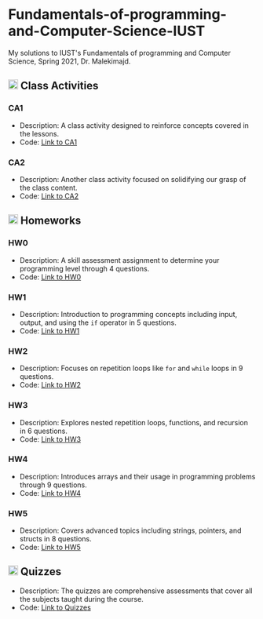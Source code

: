 # Fundamentals-of-programming-and-Computer-Science-IUST
My solutions to IUST's Fundamentals of programming and Computer Science, Spring 2021, Dr. Malekimajd.

## <img width="20" height="20" src="https://img.icons8.com/wired/64/41b883/class.png" alt="class"/> Class Activities
### CA1
- Description: A class activity designed to reinforce concepts covered in the lessons.
- Code: [Link to CA1](https://github.com/lelnazrezaeel/Fundamentals-of-programming-and-Computer-Science/blob/main/Class%20Activities/CA1.c)

### CA2
- Description: Another class activity focused on solidifying our grasp of the class content.
- Code: [Link to CA2](https://github.com/lelnazrezaeel/Fundamentals-of-programming-and-Computer-Science/blob/main/Class%20Activities/CA2.c)

## <img width="20" height="20" src="https://img.icons8.com/ios/50/41b883/homework.png" alt="homework"/> Homeworks
### HW0
- Description: A skill assessment assignment to determine your programming level through 4 questions.
- Code: [Link to HW0](https://github.com/lelnazrezaeel/Fundamentals-of-programming-and-Computer-Science/tree/main/Homeworks/HW0)

### HW1
- Description: Introduction to programming concepts including input, output, and using the `if` operator in 5 questions.
- Code: [Link to HW1](https://github.com/lelnazrezaeel/Fundamentals-of-programming-and-Computer-Science/tree/main/Homeworks/HW1)

### HW2
- Description: Focuses on repetition loops like `for` and `while` loops in 9 questions.
- Code: [Link to HW2](https://github.com/lelnazrezaeel/Fundamentals-of-programming-and-Computer-Science/tree/main/Homeworks/HW2)

### HW3
- Description: Explores nested repetition loops, functions, and recursion in 6 questions.
- Code: [Link to HW3](https://github.com/lelnazrezaeel/Fundamentals-of-programming-and-Computer-Science/tree/main/Homeworks/HW3)

### HW4
- Description: Introduces arrays and their usage in programming problems through 9 questions.
- Code: [Link to HW4](https://github.com/lelnazrezaeel/Fundamentals-of-programming-and-Computer-Science/tree/main/Homeworks/HW4)

### HW5
- Description: Covers advanced topics including strings, pointers, and structs in 8 questions.
- Code: [Link to HW5](https://github.com/lelnazrezaeel/Fundamentals-of-programming-and-Computer-Science/tree/main/Homeworks/HW5)

## <img width="20" height="20" src="https://img.icons8.com/ios/50/41b883/quiz.png" alt="quiz"/> Quizzes
- Description: The quizzes are comprehensive assessments that cover all the subjects taught during the course.
- Code: [Link to Quizzes](https://github.com/lelnazrezaeel/Fundamentals-of-programming-and-Computer-Science/tree/main/Quizzes)
